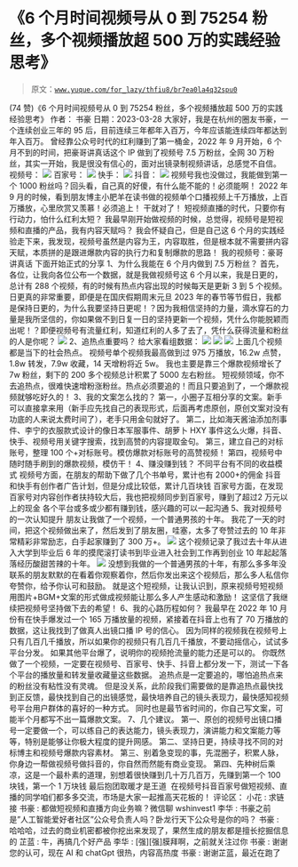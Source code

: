 # 《6 个月时间视频号从 0 到 75254 粉丝，多个视频播放超 500 万的实践经验思考》

> 原文：[`www.yuque.com/for_lazy/thfiu8/br7ea0la4q32spu0`](https://www.yuque.com/for_lazy/thfiu8/br7ea0la4q32spu0)

<ne-h2 id="d1628dbf" data-lake-id="d1628dbf"><ne-heading-ext><ne-heading-anchor></ne-heading-anchor><ne-heading-fold></ne-heading-fold></ne-heading-ext><ne-heading-content><ne-text id="u7ac39675">(74 赞)《6 个月时间视频号从 0 到 75254 粉丝，多个视频播放超 500 万的实践经验思考》</ne-text></ne-heading-content></ne-h2> <ne-p id="u5bc6b1c9" data-lake-id="u5bc6b1c9"><ne-text id="uf3380715">作者： 书豪</ne-text></ne-p> <ne-p id="u3159bc59" data-lake-id="u3159bc59"><ne-text id="uff50901a">日期：2023-03-28</ne-text></ne-p> <ne-p id="uf5d087be" data-lake-id="uf5d087be"><ne-text id="u35681e24">大家好，我是在杭州的圈友书豪，一个连续创业三年的 95 后，目前连续三年都年入百万，今年应该能连续四年都达到年入百万。</ne-text></ne-p> <ne-p id="u9792bc5b" data-lake-id="u9792bc5b"><ne-text id="u7d8c4830">曾经靠公众号时代的红利赚到了第一桶金，2022 年 9 月开始，6 个月不到的时间，把豪哥讲真话这个 IP 做到了视频号 7.5 万粉丝，全网 30 万粉丝，其实一开始，我是很没有信心的，面对出镜录制视频讲话，总感觉不自信。</ne-text></ne-p> <ne-p id="u023b72c4" data-lake-id="u023b72c4"><ne-text id="u87aca2ee">视频号：</ne-text></ne-p> <ne-p id="u1a937972" data-lake-id="u1a937972"><ne-card data-card-name="image" data-card-type="inline" id="zU0C2" data-event-boundary="card">![](img/ac9ce7982fd1c997668eb9f57fe77633.png)  <ne-p id="u67f476bb" data-lake-id="u67f476bb"><ne-text id="u7d88187c">百家号：</ne-text></ne-p> <ne-p id="ue670e49e" data-lake-id="ue670e49e"><ne-card data-card-name="image" data-card-type="inline" id="OC2ld" data-event-boundary="card">![](img/3f990a721f2c2f1020b8eb5f1dd8c2fd.png)  <ne-p id="uf32ec86d" data-lake-id="uf32ec86d"><ne-text id="u8dc38099">快手：</ne-text></ne-p> <ne-p id="ud4485623" data-lake-id="ud4485623"><ne-card data-card-name="image" data-card-type="inline" id="c8GIY" data-event-boundary="card">![](img/de45694f67970b154ea80384a97da65b.png)  <ne-p id="u64ee5019" data-lake-id="u64ee5019"><ne-text id="ue2bf7882">抖音：</ne-text></ne-p> <ne-p id="u94078bed" data-lake-id="u94078bed"><ne-card data-card-name="image" data-card-type="inline" id="hF60J" data-event-boundary="card">![](img/9038c6167ef634a6cc00ab3c09c33e88.png)  <ne-p id="ue16379a5" data-lake-id="ue16379a5"><ne-text id="ua8bf3e33">视频号我也没做过，我能做到第一个 1000 粉丝吗？回头看，自己真的好傻，有什么能不能的！必须能啊！</ne-text></ne-p> <ne-p id="u8dfca22a" data-lake-id="u8dfca22a"><ne-text id="u6738b624">2022 年 9 月的时候，看到朋友博主小肥羊在读书做的视频单个口播视频上千万播放，上百万播放，心里欣赏又羡慕！必须追上！</ne-text></ne-p> <ne-p id="uc50e74e8" data-lake-id="uc50e74e8"><ne-text id="u9efe2a61">干就对了！</ne-text></ne-p> <ne-p id="u026b044f" data-lake-id="u026b044f"><ne-text id="u2bfefd16">短视频直播的时代，</ne-text><ne-text id="u75a39f8f" ne-bold="true">只要你有行动力，怕什么红利太短？</ne-text></ne-p> <ne-p id="u79bbf14c" data-lake-id="u79bbf14c"><ne-text id="u4f022ff3">我最早刚开始做视频的时候，总觉得，视频号是短视频和直播的产品，我有内容天赋吗？</ne-text></ne-p> <ne-p id="ue519196c" data-lake-id="ue519196c"><ne-text id="u48ff4510">我会怀疑自己，但是自己这 6 个月的实践经验走下来，我发现，</ne-text><ne-text id="u5c4b0c71" ne-bold="true">视频号虽然是内容为王，内容取胜，但是根本就不需要拼内容天赋，本质拼的是跟进爆款内容的执行力和复制爆款的思路！</ne-text></ne-p> <ne-p id="u942b56e8" data-lake-id="u942b56e8"><ne-text id="u86307730">我的视频号：豪哥讲真话</ne-text></ne-p> <ne-p id="u91cf6562" data-lake-id="u91cf6562"><ne-text id="ua6ec348c">下面开始正式的分享</ne-text></ne-p> <ne-h2 id="abecfb5b" data-lake-id="abecfb5b"><ne-heading-ext><ne-heading-anchor></ne-heading-anchor><ne-heading-fold></ne-heading-fold></ne-heading-ext><ne-heading-content><ne-text id="u2d2e8cf0" ne-bold="true">1、为什么我能在 6 个月内做到 7.5 万粉丝？</ne-text></ne-heading-content></ne-h2> <ne-p id="u616c531f" data-lake-id="u616c531f"><ne-text id="ubae45852">首先，各位，让我向各位公布一个数据，就是我做视频号这 6 个月以来，我是日更的，总计有 288 个视频，有的时候有热点内容出现的时候每天是更新 3 到 5 个视频。</ne-text></ne-p> <ne-p id="u44c4aa71" data-lake-id="u44c4aa71"><ne-text id="u51e81e9b">日更真的非常重要，即便是在国庆假期周末元旦 2023 年的春节等节假日，我都是保持日更的，为什么我要坚持日更呢！？因为我相信坚持的力量，滴水穿石的力量是我所坚信的，你如果做不到日复一日的坚持更新一个视频，凭什么你能脱颖而出呢！？即便视频号有流量红利，知道红利的人多了去了，凭什么获得流量和粉丝的人是你呢？</ne-text></ne-p> <ne-p id="uaa5f1cc1" data-lake-id="uaa5f1cc1"><ne-card data-card-name="image" data-card-type="inline" id="YYqyM" data-event-boundary="card">![](img/7f8d10f6b062cf570d86588199798e00.png)  <ne-h2 id="dd9854cf" data-lake-id="dd9854cf"><ne-heading-ext><ne-heading-anchor></ne-heading-anchor><ne-heading-fold></ne-heading-fold></ne-heading-ext><ne-heading-content><ne-text id="u6a5b3155" ne-bold="true">2、追热点重要吗？</ne-text></ne-heading-content></ne-h2> <ne-p id="ucbd1df36" data-lake-id="ucbd1df36"><ne-text id="u11cce02d">给大家看组数据：</ne-text></ne-p> <ne-p id="u68e20b1c" data-lake-id="u68e20b1c"><ne-card data-card-name="image" data-card-type="inline" id="Jsje4" data-event-boundary="card">![](img/1b7ad005cdbddedca405ee5dd68127f5.png)  <ne-p id="uc682a120" data-lake-id="uc682a120"><ne-card data-card-name="image" data-card-type="inline" id="UqfFF" data-event-boundary="card">![](img/428ea332271ed079e6d4479904278d6a.png)  <ne-p id="ud0d169da" data-lake-id="ud0d169da"><ne-card data-card-name="image" data-card-type="inline" id="dkvHP" data-event-boundary="card">![](img/7a518fe1cf8e386987c38bd6b18fab28.png)  <ne-p id="uf9d5cfa5" data-lake-id="uf9d5cfa5"><ne-text id="ub848abea">上面几个视频都是当下的社会热点。</ne-text></ne-p> <ne-p id="ubca05a10" data-lake-id="ubca05a10"><ne-text id="uf8b10b1c">视频号单个视频我最高做到过 975 万播放，16.2w 点赞，1.8w 转发，7.9w 收藏，14 天增粉将近 5w。</ne-text></ne-p> <ne-p id="u648bfc2c" data-lake-id="u648bfc2c"><ne-text id="uda7784c4">我也主要是靠三个爆款视频增长了 7w 粉丝，剩下的 200 多个视频总计积累了 5000 左右粉丝。</ne-text></ne-p> <ne-p id="uc3a849f1" data-lake-id="uc3a849f1"><ne-text id="u46dffc1a">短视频领域，你不去追热点，很难快速增粉涨粉丝。</ne-text><ne-text id="u56483f86" ne-bold="true">热点必须要追的！</ne-text><ne-text id="u398b91fd">而且只要追到了，一个爆款视频就够吃好久的！</ne-text></ne-p> <ne-h2 id="3326c4be" data-lake-id="3326c4be"><ne-heading-ext><ne-heading-anchor></ne-heading-anchor><ne-heading-fold></ne-heading-fold></ne-heading-ext><ne-heading-content><ne-text id="u8866042c" ne-bold="true">3、我的文案怎么找的？</ne-text></ne-heading-content></ne-h2> <ne-p id="u4be11e93" data-lake-id="u4be11e93"><ne-text id="u39a6cb5b" ne-bold="true">第一，小圈子互相分享的文案。</ne-text><ne-text id="u2dbee1ae">新手可以直接拿来用（新手应先找自己的表现形式，后面再考虑原创，原创文案对没有功底的人来说太费时间了），老手只用金句就好了。</ne-text></ne-p> <ne-p id="u960a4a48" data-lake-id="u960a4a48"><ne-text id="u8602559e" ne-bold="true">第二，比如海天酱油添加剂事件、李宁的衣服款式设计的像日本军服事件、胡萝卜 HXY 事件</ne-text><ne-text id="uc0d6fc84">这么火爆，</ne-text><ne-text id="u3ce0f745" ne-bold="true">抖音、快手、视频号用关键字搜索</ne-text><ne-text id="ufe1bbc99">，找到高赞的内容提取金句。</ne-text></ne-p> <ne-p id="u7df0d35d" data-lake-id="u7df0d35d"><ne-text id="u9aa8bc3c" ne-bold="true">第三，建立自己的对标账号，整理 100 个+对标账号。模仿爆款对标账号的高赞视频！</ne-text></ne-p> <ne-p id="u201f69c9" data-lake-id="u201f69c9"><ne-text id="ub8a09ba7" ne-bold="true">第四，视频号中随时随手刷到的爆款视频，模仿干！</ne-text></ne-p> <ne-h2 id="e0b188de" data-lake-id="e0b188de"><ne-heading-ext><ne-heading-anchor></ne-heading-anchor><ne-heading-fold></ne-heading-fold></ne-heading-ext><ne-heading-content><ne-text id="u57d09f52" ne-bold="true">4、赚没赚到钱？</ne-text></ne-heading-content></ne-h2> <ne-p id="u96e1a4ab" data-lake-id="u96e1a4ab"><ne-text id="u3a39884a">不同平台有不同的收益模式</ne-text></ne-p> <ne-p id="u9a731416" data-lake-id="u9a731416"><ne-text id="u098bccf3">视频号方面，在朋友的帮助下做了几个书单号，累计也有 2000+的佣金</ne-text></ne-p> <ne-p id="ud6a955c1" data-lake-id="ud6a955c1"><ne-text id="u5bb7bf5f">抖音和快手有创作者广告计划，但是分成比较低，累计几百块钱</ne-text></ne-p> <ne-p id="u0ca72673" data-lake-id="u0ca72673"><ne-text id="u2b126974">百家号方面，在发现百家号对内容创作者扶持较大后，我也把视频同步到百家号，赚到了超过</ne-text><ne-text id="u161bb626" ne-bold="true">2 万元以上</ne-text><ne-text id="u508a0728">的现金</ne-text></ne-p> <ne-p id="u484d912d" data-lake-id="u484d912d"><ne-text id="uca5d83fe">各个平台或多或少都有赚到钱，感兴趣的可以一起沟通</ne-text></ne-p> <ne-h2 id="c0027cfb" data-lake-id="c0027cfb"><ne-heading-ext><ne-heading-anchor></ne-heading-anchor><ne-heading-fold></ne-heading-fold></ne-heading-ext><ne-heading-content><ne-text id="u5fbf5401" ne-bold="true">5、我对视频号的一次认知提升</ne-text></ne-heading-content></ne-h2> <ne-p id="udce1b8e5" data-lake-id="udce1b8e5"><ne-text id="u3f15fab0">朋友让我做了一个视频，一个普通男孩的十年。</ne-text></ne-p> <ne-p id="u2df9f7e9" data-lake-id="u2df9f7e9"><ne-text id="ub5a20e08">我花了一天的时间，把这个视频做出来了，然后发到了朋友圈，哇塞，太多了夸赞过去的 10 年非常精彩非常励志，白手起家赚到了 300 万+。</ne-text></ne-p> <ne-p id="u6c5bca40" data-lake-id="u6c5bca40"><ne-card data-card-name="image" data-card-type="inline" id="D8dJC" data-event-boundary="card">![](img/ecb855635d364aeb90973e88613cbe6a.png)  <ne-p id="u49902214" data-lake-id="u49902214"><ne-text id="ue8ac5c16">这个视频记录了我过去十年从进入大学到毕业后 6 年的摸爬滚打读书到毕业进入社会到工作再到创业 10 年起起落落经历酸甜苦辣的十年。</ne-text></ne-p> <ne-p id="uc53da5ea" data-lake-id="uc53da5ea"><ne-card data-card-name="image" data-card-type="inline" id="de7L1" data-event-boundary="card">![](img/c6d088c0fab25b79923a12fe7563c5b4.png)  <ne-p id="u68c88392" data-lake-id="u68c88392"><ne-text id="u96d2a7be" ne-bold="true">没想到我做的一个普通男孩的十年，有那么多多年没联系的朋友默默的在看着你观察着你，然后你发出来这个视频后，那么多人私信你夸赞你，给予你认可和鼓励。</ne-text></ne-p> <ne-p id="ub80457f0" data-lake-id="ub80457f0"><ne-text id="u85da86e0" ne-bold="true">就是这个短视频，让我认识到，原来视频号短视频用图片+BGM+文案的形式做成视频能让那么多人产生感动和激励！</ne-text></ne-p> <ne-p id="u3a3b52da" data-lake-id="u3a3b52da"><ne-text id="u8828ce92" ne-bold="true">这坚信了我继续把视频号坚持做下去的希望！</ne-text></ne-p> <ne-h2 id="8ddb9ead" data-lake-id="8ddb9ead"><ne-heading-ext><ne-heading-anchor></ne-heading-anchor><ne-heading-fold></ne-heading-fold></ne-heading-ext><ne-heading-content><ne-text id="ua5aba5de" ne-bold="true">6、我的心路历程如何？</ne-text></ne-heading-content></ne-h2> <ne-p id="u16e356f8" data-lake-id="u16e356f8"><ne-text id="uc0882fdc">我最早在 2022 年 10 月份有在快手爆发过一个 165 万播放量的视频，紧接着在抖音上也有了 70 万播放的数据，这让我找到了做真人出镜口播 IP 号的信心。</ne-text></ne-p> <ne-p id="u6b0d3cde" data-lake-id="u6b0d3cde"><ne-text id="ua8f3d112">因为同样的视频我在视频号上只有几百几千播放，所以如果你的视频只有几百几千播放，不要动摇信心，试试多平台分发。</ne-text></ne-p> <ne-p id="udde3456b" data-lake-id="udde3456b"><ne-text id="u8f65539a" ne-bold="true">如果其他平台爆了，说明你的视频抢流量的能力还是可以的。</ne-text></ne-p> <ne-p id="u9b0b7296" data-lake-id="u9b0b7296"><ne-text id="ua93e85c3">你既然做了一个视频，一定要在视频号、百家号、快手、抖音上都分发一下，测试一下各个平台的播放量和转发量收藏量这些数据。</ne-text></ne-p> <ne-p id="u4bfb0944" data-lake-id="u4bfb0944"><ne-text id="u472f0570">追热点是一定要追的，哪怕追热点来的粉丝没有粘性没有灵魂。</ne-text></ne-p> <ne-p id="u989aff69" data-lake-id="u989aff69"><ne-text id="uea0189ca">但是没关系，此阶段我们需要做的是靠追热点最快找到正反馈，最快找到自己的出镜感觉，最快培养自己的镜头表现力，最快感知视频号平台用户群体的喜好的一种方式。</ne-text></ne-p> <ne-p id="u3bf056f1" data-lake-id="u3bf056f1"><ne-text id="ub9ce06aa">同时也是最节省时间的，你自己写文案，可能半个月都写不出一篇爆款文案。</ne-text></ne-p> <ne-h2 id="a6b87b29" data-lake-id="a6b87b29"><ne-heading-ext><ne-heading-anchor></ne-heading-anchor><ne-heading-fold></ne-heading-fold></ne-heading-ext><ne-heading-content><ne-text id="ub888a1a0" ne-bold="true">7、几个建议。</ne-text></ne-heading-content></ne-h2> <ne-p id="u699ac6a1" data-lake-id="u699ac6a1"><ne-text id="ufe095ccd" ne-bold="true">第一、原创的视频号出镜口播号一定要做一个，可以练自己的表达能力，镜头表现力，演讲能力和文案能力等等，特别是能够让你极大程度的提升网感。</ne-text></ne-p> <ne-p id="u38c28c8f" data-lake-id="u38c28c8f"><ne-text id="u2b234d15" ne-bold="true">第二、坚持日更，持续寻找不同的对标博主和视频号爆款内容素材。</ne-text></ne-p> <ne-p id="u4c39caf3" data-lake-id="u4c39caf3"><ne-text id="u11dace1e" ne-bold="true">第三、别着急变现的事，先混圈子，积累人脉，你身边一帮做视频号做抖音的，你自然而然能有商业变现。</ne-text></ne-p> <ne-p id="u7da5bb76" data-lake-id="u7da5bb76"><ne-text id="u545deb27" ne-bold="true">第四、先种树后乘凉，这是一个最朴素的道理，别想着很快赚到几十万几百万，先赚到第一个 100 块钱，第一个 1 万块钱</ne-text></ne-p> <ne-h2 id="2511604e" data-lake-id="2511604e"><ne-heading-ext><ne-heading-anchor></ne-heading-anchor><ne-heading-fold></ne-heading-fold></ne-heading-ext><ne-heading-content><ne-text id="u0875e0f2" ne-bold="true">最后</ne-text><ne-text id="ub8b2f4ea">抱团取暖才是王道</ne-text></ne-heading-content></ne-h2> <ne-p id="u9db373e8" data-lake-id="u9db373e8"><ne-text id="u3035d93c" ne-bold="true"> 在视频号抖音百家号做短视频、直播的同学咱们都多多交流，市场是大家一起推高天花板的！</ne-text></ne-p> <ne-hole id="u889c84b7" data-lake-id="u889c84b7"><ne-card data-card-name="hr" data-card-type="block" id="Zs377" data-event-boundary="card"><ne-p id="u51ce7610" data-lake-id="u51ce7610"><ne-text id="ucbc7cdbb">评论区：</ne-text></ne-p> <ne-p id="uff2bc18a" data-lake-id="uff2bc18a"><ne-text id="ud614967c">小花 : 求链接</ne-text> <ne-text id="u3642cff7">书豪 : 都做短视频和直播方向业务嘛？微信聊 wshinvest1</ne-text> <ne-text id="u66cc3f9d">李华 : 书豪之前是”人工智能爱好者社区”公众号负责人吗？卧龙行天下公众号是你的吗？</ne-text> <ne-text id="uc0a84e7c">书豪 : 哈哈哈，过去的商业机密都被你挖出来发现了，果然生成的朋友都是擅长挖掘信息的</ne-text> <ne-text id="uf5d7f519">芷蓝 : 牛，再搞几个好产品</ne-text> <ne-text id="u69aedc97">李华 : [强][强]膜拜啊，之前就关注过你</ne-text> <ne-text id="uacc4a889">书豪 : 谢谢您的认可，现在 AI 和 chatGpt 很热，内容高热度</ne-text> <ne-text id="ue70b36d3">书豪 : 谢谢芷蓝，最近在跑了</ne-text></ne-p></ne-card></ne-hole></ne-card></ne-p></ne-card></ne-p></ne-card></ne-p></ne-card></ne-p></ne-card></ne-p></ne-card></ne-p></ne-card></ne-p></ne-card></ne-p></ne-card></ne-p></ne-card></ne-p>